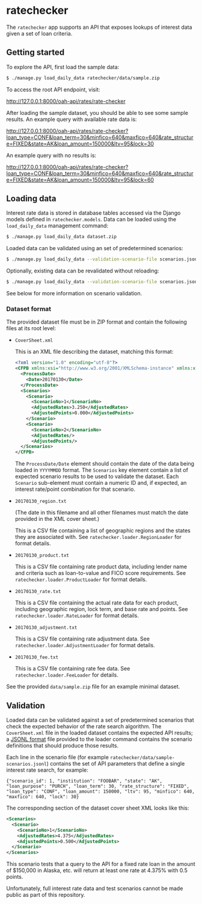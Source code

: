 # ratechecker

The `ratechecker` app supports an API that exposes lookups of interest data given a set of loan criteria.

## Getting started

To explore the API, first load the sample data:

```sh
$ ./manage.py load_daily_data ratechecker/data/sample.zip
```

To access the root API endpoint, visit:

http://127.0.0.1:8000/oah-api/rates/rate-checker

After loading the sample dataset, you should be able to see some sample results. An example query with available rate data is:

http://127.0.0.1:8000/oah-api/rates/rate-checker?loan_type=CONF&loan_term=30&minfico=640&maxfico=640&rate_structure=FIXED&state=AK&loan_amount=150000&ltv=95&lock=30

An example query with no results is:

http://127.0.0.1:8000/oah-api/rates/rate-checker?loan_type=CONF&loan_term=30&minfico=640&maxfico=640&rate_structure=FIXED&state=AK&loan_amount=150000&ltv=95&lock=60

## Loading data

Interest rate data is stored in database tables accessed via the Django models defined in `ratechecker.models`. Data can be loaded using the `load_daily_data` management command:

```sh
$ ./manage.py load_daily_data dataset.zip
```

Loaded data can be validated using an set of predetermined scenarios:

```sh
$ ./manage.py load_daily_data --validation-scenario-file scenarios.jsonl dataset.zip 
```

Optionally, existing data can be revalidated without reloading:


```sh
$ ./manage.py load_daily_data --validation-scenario-file scenarios.jsonl --validate-only dataset.zip 
```

See below for more information on scenario validation.

### Dataset format

The provided dataset file must be in ZIP format and contain the following files at its root level:

- `CoverSheet.xml`

  This is an XML file describing the dataset, matching this format:
  
  ```xml
  <?xml version="1.0" encoding="utf-8"?>
  <CFPB xmlns:xsi="http://www.w3.org/2001/XMLSchema-instance" xmlns:xsd="http://www.w3.org/2001/XMLSchema">
    <ProcessDate>
      <Date>20170130</Date>
    </ProcessDate>
    <Scenarios>
      <Scenario>
        <ScenarioNo>1</ScenarioNo>
        <AdjustedRates>3.250</AdjustedRates>
        <AdjustedPoints>0.000</AdjustedPoints>
      </Scenario>
      <Scenario>
        <ScenarioNo>2</ScenarioNo>
        <AdjustedRates/>
        <AdjustedPoints/>
    </Scenarios>
  </CFPB>
  ```
  
  The `ProcessDate/Date` element should contain the date of the data being loaded in `YYYYMMDD` format. The `Scenarios` key element contain a list of expected scenario results to be used to validate the dataset. Each `Scenario` sub-element must contain a numeric ID and, if expected, an interest rate/point combination for that scenario.
  
- `20170130_region.txt`

  (The date in this filename and all other filenames must match the date provided in the XML cover sheet.)  

  This is a CSV file containing a list of geographic regions and the states they are associated with. See `ratechecker.loader.RegionLoader` for format details.
  
- `20170130_product.txt`

  This is a CSV file containing rate product data, including lender name and criteria such as loan-to-value and FICO score requirements. See `ratechecker.loader.ProductLoader` for format details.
  
- `20170130_rate.txt`

  This is a CSV file containing the actual rate data for each product, including geographic region, lock term, and base rate and points. See `ratechecker.loader.RateLoader` for format details.
  
- `20170130_adjustment.txt`

  This is a CSV file containing rate adjustment data. See `ratechecker.loader.AdjustmentLoader` for format details.
  
- `20170130_fee.txt`

  This is a CSV file containing rate fee data. See `ratechecker.loader.FeeLoader` for details.

See the provided `data/sample.zip` file for an example minimal dataset.

## Validation

Loaded data can be validated against a set of predetermined scenarios that check the expected behavior of the rate search algorithm. The `CoverSheet.xml` file in the loaded dataset contains the expected API results; a [JSONL format](http://jsonlines.org/) file provided to the loader command contains the scenario definitions that should produce those results.

Each line in the scenario file (for example `ratechecker/data/sample-scenarios.jsonl`) contains the set of API parameters that define a single interest rate search, for example:

```
{"scenario_id": 1, "institution": "FOOBAR", "state": "AK", "loan_purpose": "PURCH", "loan_term": 30, "rate_structure": "FIXED", "loan_type": "CONF", "loan_amount": 150000, "ltv": 95, "minfico": 640, "maxfico": 640, "lock": 30}
```

The corresponding section of the dataset cover sheet XML looks like this:

```xml
<Scenarios>
  <Scenario>
    <ScenarioNo>1</ScenarioNo>
    <AdjustedRates>4.375</AdjustedRates>
    <AdjustedPoints>0.500</AdjustedPoints>
  </Scenario>
</Scenarios>
```

This scenario tests that a query to the API for a fixed rate loan in the amount of $150,000 in Alaska, etc. will return at least one rate at 4.375% with 0.5 points.

Unfortunately, full interest rate data and test scenarios cannot be made public as part of this repository.
